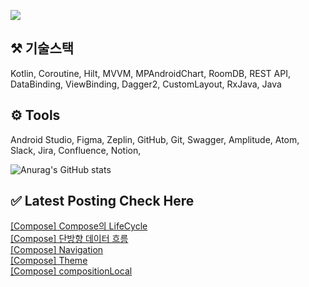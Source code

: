 


<a href="mailto:bvegemilb@gmail.com" target="_blank"><img src="https://img.shields.io/badge/Gmail-c5221f?style=flat-square&logo=Gmail&logoColor=white"/></a>



## ⚒️ 기술스택

Kotlin, Coroutine, Hilt, MVVM, MPAndroidChart, RoomDB, REST API, DataBinding, ViewBinding, Dagger2, CustomLayout, RxJava, Java




## ⚙️ Tools

Android Studio, Figma, Zeplin, GitHub, Git, Swagger, Amplitude, Atom, Slack, Jira, Confluence, Notion,




![Anurag's GitHub stats](https://github-readme-stats.vercel.app/api?username=eunie9498&show_icons=true&theme=radical)



## ✅  Latest Posting Check Here 

[[Compose] Compose의 LifeCycle](https://kong-droid.com/entry/Compose-Compose%EC%9D%98-LifeCycle) <br>[[Compose] 단방향 데이터 흐름](https://kong-droid.com/entry/Compose-%EB%8B%A8%EB%B0%A9%ED%96%A5-%EB%8D%B0%EC%9D%B4%ED%84%B0-%ED%9D%90%EB%A6%84) <br>[[Compose] Navigation](https://kong-droid.com/entry/Compose-Navigation) <br>[[Compose] Theme](https://kong-droid.com/entry/Compose-Theme) <br>[[Compose] compositionLocal](https://kong-droid.com/entry/Compose-compositionLocal) <br>